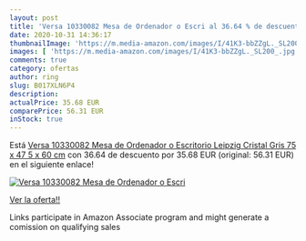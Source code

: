 ```yaml
---
layout: post
title: 'Versa 10330082 Mesa de Ordenador o Escri al 36.64 % de descuento'
date: 2020-10-31 14:36:17
thumbnailImage: 'https://m.media-amazon.com/images/I/41K3-bbZZgL._SL200_.jpg'
images: [ 'https://m.media-amazon.com/images/I/41K3-bbZZgL._SL200_.jpg' ]
comments: true
category: ofertas
author: ring
slug: B017XLN6P4
description:
actualPrice: 35.68 EUR
comparePrice: 56.31 EUR
inStock: true
---
```


Está [Versa 10330082 Mesa de Ordenador o Escritorio Leipzig  Cristal  Gris  75 x 47 5 x 60 cm](https://www.amazon.es/dp/B017XLN6P4/?tag=tolees-21) con 36.64 de descuento por 35.68 EUR (original: 56.31 EUR) en el siguiente enlace!

[![Versa 10330082 Mesa de Ordenador o Escri](https://m.media-amazon.com/images/I/41K3-bbZZgL._SL200_.jpg)](https://www.amazon.es/dp/B017XLN6P4/?tag=tolees-21)

[Ver la oferta!!](https://www.amazon.es/dp/B017XLN6P4/?tag=tolees-21)

Links participate in Amazon Associate program and might generate a comission on qualifying sales


